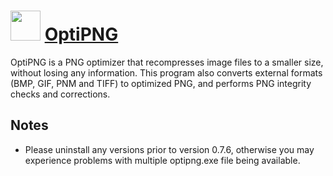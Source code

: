﻿# <img src="" width="48" height="48"/> [OptiPNG](https://chocolatey.org/packages/OptiPNG)


OptiPNG is a PNG optimizer that recompresses image files to a smaller size, without losing any information. This program also converts external formats (BMP, GIF, PNM and TIFF) to optimized PNG, and performs PNG integrity checks and corrections.


## Notes
- Please uninstall any versions prior to version 0.7.6, otherwise you may experience problems with multiple optipng.exe file being available.

